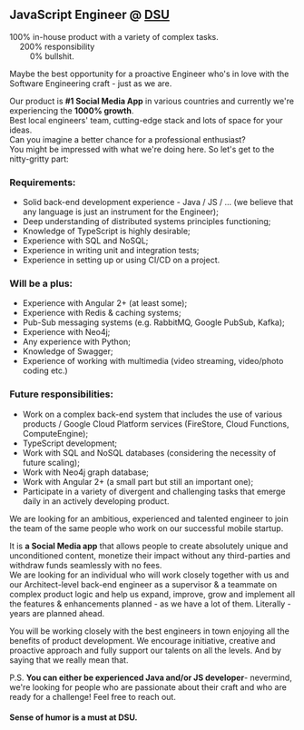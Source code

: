 ## JavaScript Engineer @ [DSU](https://dsuteam.com/)

100% in-house product with a variety of complex tasks.  
&emsp;  200% responsibility <br />
&emsp; &emsp; 0% bullshit. <br />

 Maybe the best opportunity for a proactive Engineer who's in love with the Software Engineering craft - just as we are.

Our product is **#1 Social Media App** in various countries and currently we're experiencing the **1000% growth**.<br />
Best local engineers' team, cutting-edge stack and lots of space for your ideas.<br />
Can you imagine a better chance for a professional enthusiast?<br />
You might be impressed with what we're doing here. So let's get to the nitty-gritty part:<br />

### Requirements:
  * Solid back-end development experience - Java / JS / ...  (we believe that any language is just an instrument for the Engineer); 
  * Deep understanding of distributed systems principles functioning; 
  * Knowledge of TypeScript is highly desirable; 
  * Experience with SQL and NoSQL;
  * Experience in writing unit and integration tests;
  * Experience in setting up or using CI/CD on a project. 

### Will be a plus:
  * Experience with Angular 2+ (at least some); 
  * Experience with Redis & caching systems; 
  * Pub-Sub messaging systems (e.g. RabbitMQ, Google PubSub, Kafka);
  * Experience with Neo4j; 
  * Any experience with Python; 
  * Knowledge of Swagger;
  * Experience of working with multimedia (video streaming, video/photo coding etc.) 

### Future responsibilities:
  * Work on a complex back-end system that includes the use of various products / Google Cloud Platform services (FireStore, Cloud Functions, ComputeEngine);
  * TypeScript development; 
  * Work with SQL and NoSQL databases (considering the necessity of future scaling); 
  * Work with Neo4j graph database; 
  * Work with Angular 2+ (a small part but still an important one);
  * Participate in a variety of divergent and challenging tasks that emerge daily in an actively developing product. 

We are looking for an ambitious, experienced and talented engineer to join the team of the same people who work on our successful mobile startup. 

It is **a Social Media app** that allows people to create absolutely unique and unconditioned content, monetize their impact without any third-parties and withdraw funds seamlessly with no fees.<br />
We are looking for an individual who will work closely together with us and our Architect-level back-end engineer as a supervisor & a teammate on complex product logic and help us expand, improve, grow and implement all the features & enhancements planned - as we have a lot of them. Literally - years are planned ahead.
 
You will be working closely with the best engineers in town enjoying all the benefits of product development. We encourage initiative, creative and proactive approach and fully support our talents on all the levels.
And by saying that we really mean that.

P.S. **You can either be experienced Java and/or JS developer**- nevermind, we're looking for people who are passionate about their craft and who are ready for a challenge! Feel free to reach out.

#### Sense of humor is a must at DSU.
